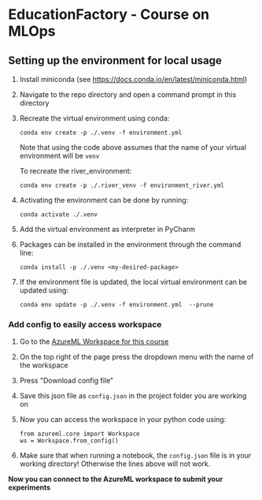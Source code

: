 # EducationFactory - Course on MLOps 
## Setting up the environment for local usage

1. Install miniconda (see https://docs.conda.io/en/latest/miniconda.html)

2. Navigate to the repo directory and open a command prompt in this directory 

3. Recreate the virtual environment using conda:
   
   `conda env create -p ./.venv -f environment.yml`
   
   Note that using the code above assumes that the name of your virtual environment will be `venv`
    
    To recreate the river_environment:

    `conda env create -p ./.river_venv -f environment_river.yml`

4. Activating the environment can be done by running:

	`conda activate ./.venv`
   
5. Add the virtual environment as interpreter in PyCharm

6. Packages can be installed in the environment through the command line:

	`conda install -p ./.venv <my-desired-package>`
	
7. If the environment file is updated, the local virtual environment can be updated using:

   `conda env update -p ./.venv -f environment.yml  --prune`

### Add config to easily access workspace

1. Go to the [AzureML Workspace for this course](https://ml.azure.com/?wsid=/subscriptions/cc63ab5a-0493-449c-9a0d-9d46ed294079/resourceGroups/rg-mlops-demo/providers/Microsoft.MachineLearningServices/workspaces/ml-mlops-demo&tid=78ff5534-7a04-4798-979b-a46c61bc0fc0) 

2. On the top right of the page press the dropdown menu with the name of the workspace

3. Press "Download config file"

4. Save this json file as `config.json` in the project folder you are working on 

5. Now you can access the workspace in your python code using:
   ```
   from azureml.core import Workspace
   ws = Workspace.from_config()
   ```
  
6. Make sure that when running a notebook, the `config.json` file is in your working directory! Otherwise the lines above will not work. 

**Now you can connect to the AzureML workspace to submit your experiments**